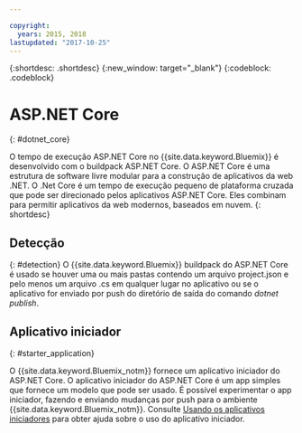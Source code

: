 ```yaml
---

copyright:
  years: 2015, 2018
lastupdated: "2017-10-25"
---
```


{:shortdesc: .shortdesc}
{:new_window: target="_blank"}
{:codeblock: .codeblock}


# ASP.NET Core
{: #dotnet_core}

O tempo de execução ASP.NET Core no {{site.data.keyword.Bluemix}} é desenvolvido com o buildpack ASP.NET Core. O ASP.NET Core
é uma estrutura de software livre modular para a construção de aplicativos da web .NET.
O .Net Core é um tempo de execução pequeno de plataforma cruzada que pode ser direcionado pelos aplicativos ASP.NET Core.
Eles combinam para permitir aplicativos da web modernos, baseados em nuvem.
{: shortdesc}

## Detecção
{: #detection}
O {{site.data.keyword.Bluemix}} buildpack do ASP.NET Core é usado se houver uma ou mais pastas contendo um arquivo
project.json e pelo menos um arquivo .cs em qualquer lugar no aplicativo ou se o aplicativo for enviado por push do diretório de
saída do comando *dotnet publish*.

## Aplicativo iniciador
{: #starter_application}

O {{site.data.keyword.Bluemix_notm}} fornece um aplicativo iniciador do ASP.NET Core.  O aplicativo iniciador do ASP.NET Core é um app simples que fornece um modelo que pode ser usado. É possível experimentar o app iniciador, fazendo e enviando mudanças por push para o ambiente
{{site.data.keyword.Bluemix_notm}}.  Consulte [Usando os aplicativos iniciadores](docs/runtimes-common/starter_app_usage.html) para obter ajuda sobre o uso
do aplicativo iniciador.
